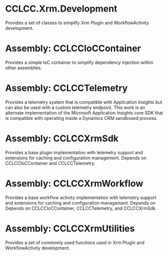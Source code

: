 # CCLCC.Xrm.Development
Provides a set of classes to simplify Xrm Plugin and WorkflowActivity development.


# Assembly: CCLCCIoCContainer
Provides a simple IoC container to simplify dependency injection within other assemblies.

# Assembly: CCLCCTelemetry
Provides a telemetry system that is compatible with Application Insights but can also be used with a custom telemetry endpoint. This work is an alternate implementation of the Microsoft Application Insights core SDK that is compatible with operating inside a Dynamics CRM sandboxed process.

# Assembly: CCLCCXrmSdk
Provides a base plugin implementation with telemetry support and extensions for caching and configuration management. Depends on CCLCCIoCContainer and CCLCCTelemetry.

# Assembly: CCLCCXrmWorkflow
Provides a base workflow activity implementation with telemetry support and extensions for caching and configuration management. Depends on Depends on CCLCCIoCContainer, CCLCCTelemetry, and CCLCCXrmSdk.

# Assembly: CCLCCXrmUtilities
Provides a set of commonly used functions used in Xrm Plugin and WorkflowActivity development.